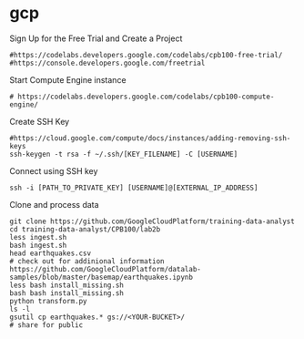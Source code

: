 # gcp

Sign Up for the Free Trial and Create a Project
```
#https://codelabs.developers.google.com/codelabs/cpb100-free-trial/
#https://console.developers.google.com/freetrial
```
Start Compute Engine instance
```
# https://codelabs.developers.google.com/codelabs/cpb100-compute-engine/
```
Create SSH Key 
```
#https://cloud.google.com/compute/docs/instances/adding-removing-ssh-keys
ssh-keygen -t rsa -f ~/.ssh/[KEY_FILENAME] -C [USERNAME]
```
Connect using SSH key
```
ssh -i [PATH_TO_PRIVATE_KEY] [USERNAME]@[EXTERNAL_IP_ADDRESS]
```
Clone and process data
```
git clone https://github.com/GoogleCloudPlatform/training-data-analyst
cd training-data-analyst/CPB100/lab2b
less ingest.sh
bash ingest.sh
head earthquakes.csv
# check out for addinional information https://github.com/GoogleCloudPlatform/datalab-samples/blob/master/basemap/earthquakes.ipynb
less bash install_missing.sh
bash bash install_missing.sh
python transform.py
ls -l
gsutil cp earthquakes.* gs://<YOUR-BUCKET>/
# share for public
```

```
